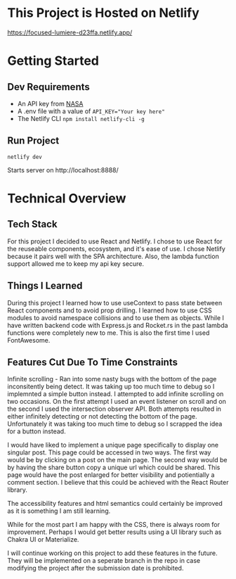 # This Project is Hosted on Netlify

https://focused-lumiere-d23ffa.netlify.app/

# Getting Started

## Dev Requirements

- An API key from [NASA](https://api.nasa.gov/)
- A .env file with a value of `API_KEY="Your key here"`
- The Netlify CLI `npm install netlify-cli -g` 

## Run Project

`netlify dev`

Starts server on http://localhost:8888/


# Technical Overview

## Tech Stack

For this project I decided to use React and Netlify. I chose to use React for the reuseable components, ecosystem, and it's ease of use. I chose Netlify because it pairs well with the SPA architecture. Also, the lambda function support allowed me to keep my api key secure.

## Things I Learned

During this project I learned how to use useContext to pass state between React components and to avoid prop drilling. I learned how to use CSS modules to avoid namespace collisions and to use them as objects. While I have written backend code with Express.js and Rocket.rs in the past lambda functions were completely new to me. This is also the first time I used FontAwesome.

## Features Cut Due To Time Constraints

Infinite scrolling - Ran into some nasty bugs with the bottom of the page inconsitently being detect. It was taking up too much time to debug so I implemnted a simple button instead.
I attempted to add infinite scrolling on two occasions. On the first attempt I used an event listener on scroll and on the second I used the intersection observer API. Both attempts resulted in either infinitely detecting or not detecting the bottom of the page. Unfortunately it was taking too much time to debug so I scrapped the idea for a button instead.

I would have liked to implement a unique page specifically to display one singular post. This page could be accessed in two ways. The first way would be by clicking on a post on the main page. The second way would be by having the share button copy a unique url which could be shared. This page would have the post enlarged for better visibility and potientially a comment section. I believe that this could be achieved with the React Router library.

The accessibility features and html semantics could certainly be improved as it is something I am still learning.

While for the most part I am happy with the CSS, there is always room for improvement. Perhaps I would get better results using a UI library such as Chakra UI or Materialize.

I will continue working on this project to add these features in the future. They will be implemented on a seperate branch in the repo in case modifying the project after the submission date is prohibited.
